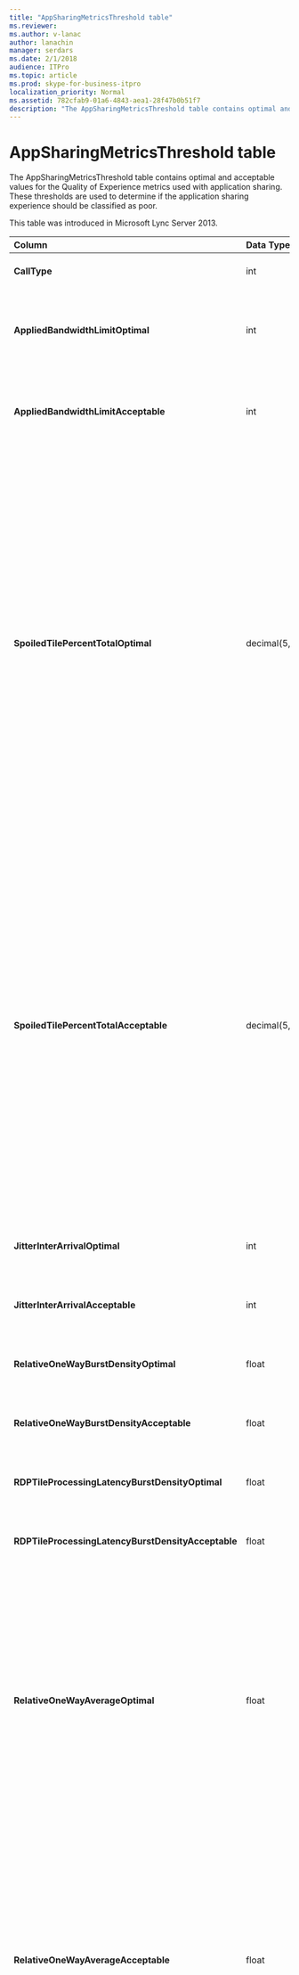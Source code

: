 ```yaml
---
title: "AppSharingMetricsThreshold table"
ms.reviewer: 
ms.author: v-lanac
author: lanachin
manager: serdars
ms.date: 2/1/2018
audience: ITPro
ms.topic: article
ms.prod: skype-for-business-itpro
localization_priority: Normal
ms.assetid: 782cfab9-01a6-4843-aea1-28f47b0b51f7
description: "The AppSharingMetricsThreshold table contains optimal and acceptable values for the Quality of Experience metrics used with application sharing. These thresholds are used to determine if the application sharing experience should be classified as poor."
---
```


# AppSharingMetricsThreshold table
 
The AppSharingMetricsThreshold table contains optimal and acceptable values for the Quality of Experience metrics used with application sharing. These thresholds are used to determine if the application sharing experience should be classified as poor.
  
This table was introduced in Microsoft Lync Server 2013.
  
|**Column**|**Data Type**|**Key/Index**|**Details**|
|:-----|:-----|:-----|:-----|
|**CallType** <br/> |int  <br/> |Primary  <br/> |Type of call that was placed.  <br/> |
|**AppliedBandwidthLimitOptimal** <br/> |int  <br/> ||Optimal bandwidth limitation for application sharing. The default value is 1000000.  <br/> |
|**AppliedBandwidthLimitAcceptable** <br/> |int  <br/> ||Acceptable bandwidth limitation for application sharing. The default value is 500000.  <br/> |
|**SpoiledTilePercentTotalOptimal** <br/> |decimal(5,2)  <br/> ||Optimal percentage rate for "spoiled" tiles for classifying an Application Sharing quality. This value is the percentage of the content from the sharer that did not reach the viewer. Content may be discarded (or spoiled) when the sharer discards tiles from the graphics source or the ASMCU tiles discards tiles from Sharer respectively. The default value is 11 percent.  <br/> |
|**SpoiledTilePercentTotalAcceptable** <br/> |decimal(5,2)  <br/> ||Acceptable percentage rate for "spoiled" tiles for classifying an Application Sharing quality. This value is the percentage of the content from the sharer that did not reach the viewer. Content may be discarded (or spoiled) when the sharer discards tiles from the graphics source or the ASMCU tiles discards tiles from Sharer respectively. The default value is 36 percent.  <br/> |
|**JitterInterArrivalOptimal** <br/> |int  <br/> ||This column is not used in Microsoft Lync Server 2013.  <br/> |
|**JitterInterArrivalAcceptable** <br/> |int  <br/> ||This column is not used in Microsoft Lync Server 2013.  <br/> |
|**RelativeOneWayBurstDensityOptimal** <br/> |float  <br/> ||This column is not used in Microsoft Lync Server 2013.  <br/> |
|**RelativeOneWayBurstDensityAcceptable** <br/> |float  <br/> ||This column is not used in Microsoft Lync Server 2013.  <br/> |
|**RDPTileProcessingLatencyBurstDensityOptimal** <br/> |float  <br/> ||This column is not used in Microsoft Lync Server 2013.  <br/> |
|**RDPTileProcessingLatencyBurstDensityAcceptable** <br/> |float  <br/> ||This column is not used in Microsoft Lync Server 2013.  <br/> |
|**RelativeOneWayAverageOptimal** <br/> |float  <br/> ||Optimal value for the relative one-way delay between the two media endpoints involved in the application sharing. This is a single-hop latency measure. The default value is 1.0 seconds.  <br/> The column was introduced in Microsoft Lync Server 2013.  <br/> |
|**RelativeOneWayAverageAcceptable** <br/> |float  <br/> ||Optimal value for the relative one-way delay between the two media endpoints involved in the application sharing. This is a single-hop latency measure. The default value is 1.75 seconds.  <br/> The column was introduced in Microsoft Lync Server 2013.  <br/> |
|**RDPTileProcessingLatencyAverageOptimal** <br/> |float  <br/> ||Optimal value of the average RDP tile processing latency in the AS Conferencing Server over the duration of the viewing session. Latency is the time difference between when the Start Frame is encoded on the server (sharer or MCU depending on the scenario) and the same Start Frame is decoded on the viewer.  <br/> A high average reflects a longer delay in the viewing experience. An overloaded conferencing server may experience higher average delays. The default value is 200ms.  <br/> The column was introduced in Microsoft Lync Server 2013.  <br/> |
|**RDPTileProcessingLatencyAverageAcceptable** <br/> |float  <br/> ||Acceptable value of the average RDP tile processing latency in the AS Conferencing Server over the duration of the viewing session. Latency is the time difference between when the Start Frame is encoded on the server (sharer or MCU depending on the scenario) and the same Start Frame is decoded on the viewer.  <br/> A high average reflects a longer delay in the viewing experience. An overloaded conferencing server may experience higher average delays. The default value is 200ms.  <br/> The column was introduced in Microsoft Lync Server 2013.  <br/> |
   

